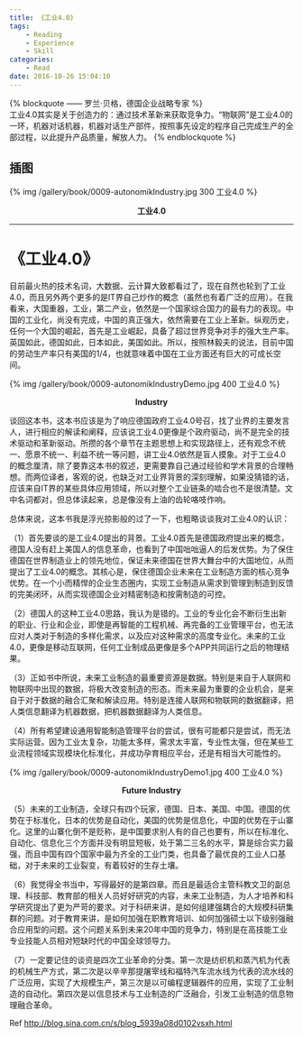 ```yaml
---
title: 《工业4.0》
tags:
	- Reading
	- Experience
	- Skill
categories:
	- Read
date: 2016-10-26 15:04:10
---
```


{% blockquote —— 罗兰·贝格，德国企业战略专家 %}  
工业4.0其实是关于创造力的：通过技术革新来获取竞争力。“物联网”是工业4.0的一环，机器对话机器，机器对话生产部件，按照事先设定的程序自己完成生产的全部过程，以此提升产品质量，解放人力。
{% endblockquote %} 

<!-- more -->

## 插图
{% img /gallery/book/0009-autonomikIndustry.jpg 300 工业4.0 %}
<p align="center"><b>工业4.0</b></p>

-----

# 《工业4.0》

目前最火热的技术名词，大数据、云计算大致都看过了，现在自然也轮到了工业4.0，而且另外两个更多的是IT界自己炒作的概念（虽然也有着广泛的应用）。在我看来，大国重器，工业，第二产业，依然是一个国家综合国力的最有力的表现。中国的工业化，尚没有完成，中国的真正强大，依然需要在工业上革新。纵观历史，任何一个大国的崛起，首先是工业崛起，具备了超过世界竞争对手的强大生产率。英国如此，德国如此，日本如此，美国如此。所以，按照林毅夫的说法，目前中国的劳动生产率只有美国的1/4，也就意味着中国在工业方面还有巨大的可成长空间。
 
{% img /gallery/book/0009-autonomikIndustryDemo.jpg 400 工业4.0 %}
<p align="center"><b>Industry</b></p>

谈回这本书，这本书应该是为了响应德国政府工业4.0号召，找了业界的主要发言人，进行相应的解读和阐释，应该说工业4.0更像是个政府驱动，尚不是完全的技术驱动和革新驱动。所攒的各个章节在主题思想上和实现路径上，还有观念不统一、愿景不统一、利益不统一等问题，讲工业4.0依然是盲人摸象。对于工业4.0的概念厘清，除了要靠这本书的叙述，更需要靠自己通过经验和学术背景的合理畅想。而两位译者，客观的说，也缺乏对工业界背景的深刻理解，如果没猜错的话，应该来自IT界的某些具体应用领域，所以对整个工业链条的啮合也不是很清楚。文中名词都对，但总体读起来，总是像没有上油的齿轮咯吱作响。

总体来说，这本书我是浮光掠影般的过了一下，也粗略谈谈我对工业4.0的认识：

（1）首先要谈的是工业4.0提出的背景。工业4.0首先是德国政府提出来的概念，德国人没有赶上美国人的信息革命，也看到了中国咄咄逼人的后发优势。为了保住德国在世界制造业上的领先地位，保证未来德国在世界大舞台中的大国地位，从而提出了工业4.0的概念。其核心是，保住德国企业未来在工业制造方面的核心竞争优势。在一个小而精悍的企业生态圈内，实现工业制造从需求到管理到制造到反馈的完美闭环，从而实现德国企业对精密制造和按需制造的可控。

（2）德国人的这种工业4.0思路，我认为是错的。工业的专业化会不断衍生出新的职业、行业和企业，即使是再智能的工程机械、再完备的工业管理平台，也无法应对人类对于制造的多样化需求，以及应对这种需求的高度专业化。未来的工业4.0，更像是移动互联网，任何工业制成品更像是多个APP共同运行之后的物理结果。

（3）正如书中所说，未来工业制造的最重要资源是数据。特别是来自于人联网和物联网中出现的数据，将极大改变制造的形态。而未来最为重要的企业机会，是来自于对于数据的融合汇聚和解读应用。特别是连接人联网和物联网的数据翻译，把人类信息翻译为机器数据，把机器数据翻译为人类信息。

（4）所有希望建设通用智能制造管理平台的尝试，很有可能都只是尝试，而无法实际运营。因为工业太复杂，功能太多样，需求太丰富，专业性太强，但在某些工业流程领域实现模块化标准化，并成功孕育相应平台，还是有相当大可能性的。

{% img /gallery/book/0009-autonomikIndustryDemo1.jpg 400 工业4.0 %}
<p align="center"><b>Future Industry</b></p>

（5）未来的工业制造，全球只有四个玩家，德国、日本、美国、中国。德国的优势在于标准化，日本的优势是自动化，美国的优势是信息化，中国的优势在于山寨化。这里的山寨化倒不是贬称，是中国要求别人有的自己也要有，所以在标准化、自动化、信息化三个方面并没有明显短板，处于第二三名的水平，算是综合实力最强，而且中国有四个国家中最为齐全的工业门类，也具备了最优良的工业人口基础，对于未来的工业裂变，有着较好的生存土壤。

（6）我觉得全书当中，写得最好的是第四章。而且是最适合主管科教文卫的副总理、科技部、教育部的相关人员好好研究的内容，未来工业制造，为人才培养和科学研究提出了更为严苛的要求。对于科研来讲，是如何组建强耦合的大规模科研集群的问题。对于教育来讲，是如何加强在职教育培训、如何加强硕士以下级别强融合应用型的问题。这个问题关系到未来20年中国的竞争力，特别是在高技能工业专业技能人员相对短缺时代的中国全球领导力。

（7）一定要记住的谈资是四次工业革命的分类。第一次是纺织机和蒸汽机为代表的机械生产方式，第二次是以辛辛那提屠宰线和福特汽车流水线为代表的流水线的广泛应用，实现了大规模生产，第三次是以可编程逻辑器件的应用，实现了工业制造的自动化。第四次是以信息技术与工业制造的广泛融合，引发工业制造的信息物理融合革命。

Ref http://blog.sina.com.cn/s/blog_5939a08d0102vsxh.html
